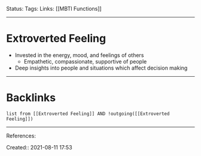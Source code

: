 Status: 
Tags: 
Links: [[MBTI Functions]]
___
# Extroverted Feeling
- Invested in the energy, mood, and feelings of others
	- Empathetic, compassionate, supportive of people
- Deep insights into people and situations which affect decision making
___
# Backlinks
```dataview
list from [[Extroverted Feeling]] AND !outgoing([[Extroverted Feeling]])
```
___
References:

Created:: 2021-08-11 17:53
